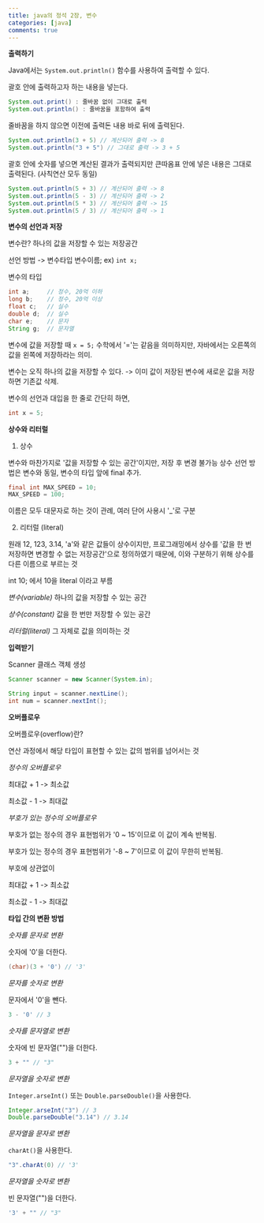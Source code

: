 ```yaml
---
title: java의 정석 2장, 변수
categories: [java]
comments: true
---
```


**출력하기**
          
Java에서는 `System.out.println()` 함수를 사용하여 출력할 수 있다.

괄호 안에 출력하고자 하는 내용을 넣는다.
```java
System.out.print() : 줄바꿈 없이 그대로 출력
System.out.println() : 줄바꿈을 포함하여 출력
```


줄바꿈을 하지 않으면 이전에 출력돈 내용 바로 뒤에 출력된다.
```java
System.out.println(3 + 5) // 계산되어 출력 -> 8
System.out.println("3 + 5") // 그대로 출력 -> 3 + 5
```
괄호 안에 숫자를 넣으면 계산된 결과가 출력되지만 큰따옴표 안에 넣은 내용은 그대로 출력된다.
(사칙연산 모두 동일)

```java
System.out.println(5 + 3) // 계산되어 출력 -> 8
System.out.println(5 - 3) // 계산되어 출력 -> 2
System.out.println(5 * 3) // 계산되어 출력 -> 15
System.out.println(5 / 3) // 계산되어 출력 -> 1
```






**변수의 선언과 저장**

변수란? 하나의 값을 저장할 수 있는 저장공간

선언 방법 -> 변수타입 변수이름;
ex) `int x;`


변수의 타입

```java
int a;     // 정수, 20억 이하
long b;    // 정수, 20억 이상
float c;   // 실수
double d;  // 실수
char e;    // 문자
String g;  // 문자열
```

변수에 값을 저장할 때
`x = 5;`
수학에서 '='는 같음을 의미하지만, 자바에서는 오른쪽의 값을 왼쪽에 저장하라는 의미.

변수는 오직 하나의 값을 저장할 수 있다.
-> 이미 값이 저장된 변수에 새로운 값을 저장하면 기존값 삭제.

변수의 선언과 대입을 한 줄로 간단히 하면,
```java
int x = 5;
```






**상수와 리터럴**

1. 상수

변수와 마찬가지로 '값을 저장할 수 있는 공간'이지만, 저장 후 변경 불가능
상수 선언 방법은 변수와 동일, 변수의 타입 앞에 final 추가.

```java
final int MAX_SPEED = 10;
MAX_SPEED = 100;
```

이름은 모두 대문자로 하는 것이 관례, 여러 단어 사용시 '_'로 구분

2. 리터럴 (literal)

원래 12, 123, 3.14, 'a'와 같은 값들이 상수이지만,
프로그래밍에서 상수를 '값을 한 번 저장하면 변경할 수 없는 저장공간'으로 정의하였기 때문에,
이와 구분하기 위해 상수를 다른 이름으로 부르는 것

int 10; 에서 10을 literal 이라고 부름




*변수(variable)*  하나의 값을 저장할 수 있는 공간

*상수(constant)*  값을 한 번만 저장할 수 있는 공간

*리터럴(literal)*  그 자체로 값을 의미하는 것






**입력받기**

Scanner 클래스 객체 생성
```java
Scanner scanner = new Scanner(System.in);

String input = scanner.nextLine();
int num = scanner.nextInt();
```






**오버플로우**

오버플로우(overflow)란?

 연산 과정에서 해당 타입이 표현할 수 있는 값의 범위를 넘어서는 것


*정수의 오버플로우*

최대값 + 1  ->  최소값

최소값 - 1  ->  최대값


*부호가 있는 정수의 오버플로우*

부호가 없는 정수의 경우 표현범위가 '0 ~ 15'이므로 이 값이 계속 반복됨.

부호가 있는 정수의 경우 표현범위가 '-8 ~ 7'이므로 이 값이 무한히 반복됨.


부호에 상관없이

최대값 + 1  ->  최소값

최소값 - 1  ->  최대값






**타입 간의 변환 방법**



*숫자를 문자로 변환*

숫자에 '0'을 더한다.

```java
(char)(3 + '0') // '3'
```


*문자를 숫자로 변환*

문자에서 '0'을 뺀다.

```java
3 - '0' // 3
```


*숫자를 문자열로 변환*

숫자에 빈 문자열("")을 더한다.

```java
3 + "" // "3"
```


*문자열을 숫자로 변환*

`Integer.arseInt()` 또는 `Double.parseDouble()`을 사용한다.

```java
Integer.arseInt("3") // 3
Double.parseDouble("3.14") // 3.14
```


*문자열을 문자로 변환*

`charAt()`을 사용한다.

```java
"3".charAt(0) // '3'
```


*문자열을 숫자로 변환*

빈 문자열("")을 더한다.

```java
'3' + "" // "3"
```